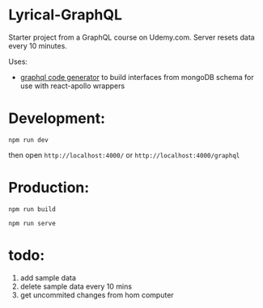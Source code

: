 # Lyrical-GraphQL
Starter project from a GraphQL course on Udemy.com. Server resets data every 10 minutes.

Uses:
 -  [graphql code generator](https://graphql-code-generator.com/) to build interfaces from
 mongoDB schema for use with react-apollo wrappers
 

# Development:

`npm run dev`

then open `http://localhost:4000/` or `http://localhost:4000/graphql`

# Production:

`npm run build`

`npm run serve`


# todo:
1. add sample data
2. delete sample data every 10 mins
3. get uncommited changes from hom computer
